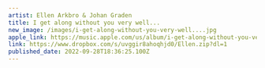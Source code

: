 ```yaml
---
artist: Ellen Arkbro & Johan Graden
title: I get along without you very well...
new_image: /images/i-get-along-without-you-very-well....jpg
apple_link: https://music.apple.com/us/album/i-get-along-without-you-very-well/1627108380
link: https://www.dropbox.com/s/uvggir8ahoqhjd0/Ellen.zip?dl=1
published_date: 2022-09-28T18:36:25.100Z
---
```

